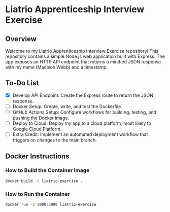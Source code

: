 # Liatrio Apprenticeship Interview Exercise

## Overview
Welcome to my Liatrio Apprenticeship Interview Exercise repository!
This repository contains a simple Node.js web application built with Express. The app exposes an HTTP API endpoint that returns a minified JSON response with my name (Madison Webb) and a timestamp.

## To-Do List
- [x] Develop API Endpoint: Create the Express route to return the JSON response.
- [ ] Docker Setup: Create, write, and test the Dockerfile.
- [ ] GitHub Actions Setup: Configure workflows for building, testing, and pushing the Docker image.
- [ ] Deploy to Cloud: Deploy my app to a cloud platform, most likely to Google Cloud Platform.
- [ ] Extra Credit: Implement an automated deployment workflow that triggers on changes to the main branch.

## Docker Instructions
### How to Build the Container Image
```bash
docker build -t liatrio-exercise .
```
### How to Run the Container
```bash
docker run -p 3000:3000 liatrio-exercise
```